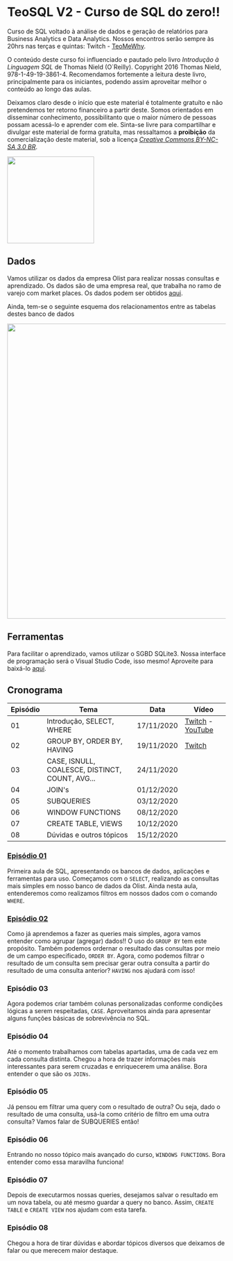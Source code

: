 # TeoSQL V2 - Curso de SQL do zero!!

Curso de SQL voltado à análise de dados e geração de relatórios para Business Analytics e Data Analytics. Nossos encontros serão sempre às 20hrs nas terças e quintas: Twitch - [TeoMeWhy](https://www.twitch.tv/teomewhy).

O conteúdo deste curso foi influenciado e pautado pelo livro _Introdução à Linguagem SQL_ de Thomas Nield (O`Reilly). Copyright 2016 Thomas Nield, 978-1-49-19-3861-4. Recomendamos fortemente a leitura deste livro, principalmente para os iniciantes, podendo assim aproveitar melhor o conteúdo ao longo das aulas.

Deixamos claro desde o início que este material é totalmente gratuíto e não pretendemos ter retorno financeiro a partir deste. Somos orientados em disseminar conhecimento, possibilitanto que o maior número de pessoas possam acessá-lo e aprender com ele. Sinta-se livre para compartilhar e divulgar este material de forma gratuíta, mas ressaltamos a **proibição** da comercialização deste material, sob a licença [_Creative Commons BY-NC-SA 3.0 BR_](https://creativecommons.org/licenses/by-nc-sa/3.0/br/).

<img src="https://mirrors.creativecommons.org/presskit/buttons/88x31/png/by-nc-sa.png" alt="" width="200">

## Dados

Vamos utilizar os dados da empresa Olist para realizar nossas consultas e aprendizado. Os dados são de uma empresa real, que trabalha no ramo de varejo com market places. Os dados podem ser obtidos [aqui](https://drive.google.com/file/d/1QnH5Zs4d5_cxdClbjVAo-GfEgQTBNhEI/view?usp=sharing).

Ainda, tem-se o seguinte esquema dos relacionamentos entre as tabelas destes banco de dados

<img src="https://i.imgur.com/HRhd2Y0.png" alt="" width="680">

## Ferramentas

Para facilitar o aprendizado, vamos utilizar o SGBD SQLite3. Nossa interface de programação será o Visual Studio Code, isso mesmo! Aproveite para baixá-lo [aqui](https://code.visualstudio.com/).

## Cronograma

| Episódio | Tema | Data | Vídeo |
| ------- | ---- | ----| --- |
| 01 | Introdução, SELECT, WHERE | 17/11/2020 | [Twitch](https://www.twitch.tv/videos/809381040) - [YouTube](https://youtu.be/PXftBr56Tow)  |
| 02 | GROUP BY, ORDER BY, HAVING | 19/11/2020 | [Twitch](https://www.twitch.tv/videos/809378558) |
| 03 | CASE, ISNULL, COALESCE, DISTINCT, COUNT, AVG... | 24/11/2020 | |
| 04 | JOIN's | 01/12/2020 |  |
| 05 | SUBQUERIES | 03/12/2020 |  |
| 06 | WINDOW FUNCTIONS | 08/12/2020 | |
| 07 | CREATE TABLE, VIEWS | 10/12/2020 | |
| 08 | Dúvidas e outros tópicos | 15/12/2020 | |

### [Episódio 01](https://github.com/TeoCalvo/teoSQL-V2/blob/master/ep01/conceitos.md)

Primeira aula de SQL, apresentando os bancos de dados, aplicações e ferramentas para uso. Começamos com o ```SELECT```, realizando as consultas mais simples em nosso banco de dados da Olist. Ainda nesta aula, entenderemos como realizamos filtros em nossos dados com o comando ```WHERE```.

### [Episódio 02](https://github.com/TeoCalvo/teoSQL-V2/blob/master/ep02/conceitos.md)

Como já aprendemos a fazer as queries mais simples, agora vamos entender como agrupar (agregar) dados!! O uso do ```GROUP BY``` tem este propósito. Também podemos ordernar o resultado das consultas por meio de um campo especificado, ```ORDER BY```. Agora, como podemos filtrar o resultado de um consulta sem precisar gerar outra consulta a partir do resultado de uma consulta anterior? ```HAVING``` nos ajudará com isso!

### Episódio 03

Agora podemos criar também colunas personalizadas conforme condições lógicas a serem respeitadas, ```CASE```. Aproveitamos ainda para apresentar alguns funções básicas de sobrevivência no SQL.

### Episódio 04

Até o momento trabalhamos com tabelas apartadas, uma de cada vez em cada consulta distinta. Chegou a hora de trazer informações mais interessantes para serem cruzadas e enriquecerem uma análise. Bora entender o que são os ```JOINs```.

### Episódio 05

Já pensou em filtrar uma query com o resultado de outra? Ou seja, dado o resultado de uma consulta, usá-la como critério de filtro em uma outra consulta? Vamos falar de SUBQUERIES então!

### Episódio 06

Entrando no nosso tópico mais avançado do curso, ```WINDOWS FUNCTIONS```. Bora entender como essa maravilha funciona!

### Episódio 07

Depois de executarmos nossas queries, desejamos salvar o resultado em um nova tabela, ou até mesmo guardar a query no banco. Assim, ```CREATE TABLE``` e ```CREATE VIEW``` nos ajudam com esta tarefa.

### Episódio 08

Chegou a hora de tirar dúvidas e abordar tópicos diversos que deixamos de falar ou que merecem maior destaque.

